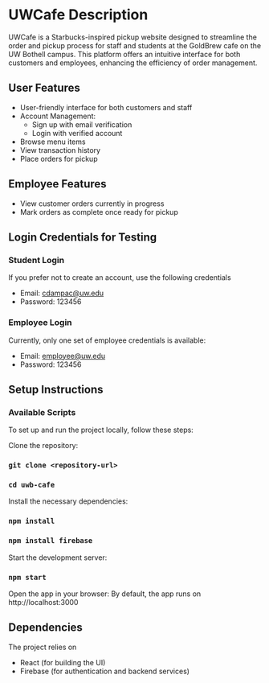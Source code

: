 # UWCafe Description

UWCafe is a Starbucks-inspired pickup website designed to streamline the order and pickup process for staff and students at the GoldBrew cafe on the UW Bothell campus. This platform offers an intuitive interface for both customers and employees, enhancing the efficiency of order management.

## User Features
- User-friendly interface for both customers and staff
- Account Management:
  - Sign up with email verification
  - Login with verified account
- Browse menu items
- View transaction history
- Place orders for pickup

## Employee Features
- View customer orders currently in progress
- Mark orders as complete once ready for pickup

## Login Credentials for Testing

### Student Login

If you prefer not to create an account, use the following credentials
- Email: cdampac@uw.edu
- Password: 123456

### Employee Login

Currently, only one set of employee credentials is available:
- Email: employee@uw.edu
- Password: 123456

## Setup Instructions

### Available Scripts

To set up and run the project locally, follow these steps:

Clone the repository:

### `git clone <repository-url>`
### `cd uwb-cafe`

Install the necessary dependencies:

### `npm install`
### `npm install firebase`

Start the development server:
### `npm start`

Open the app in your browser:
By default, the app runs on http://localhost:3000

## Dependencies

The project relies on
- React (for building the UI)
- Firebase (for authentication and backend services)
